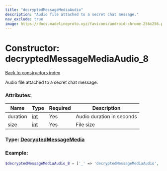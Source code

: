 ```yaml
---
title: "decryptedMessageMediaAudio"
description: "Audio file attached to a secret chat message."
nav_exclude: true
image: https://docs.madelineproto.xyz/favicons/android-chrome-256x256.png
---
```

# Constructor: decryptedMessageMediaAudio\_8  
[Back to constructors index](/API_docs/constructors/index.html)



Audio file attached to a secret chat message.

### Attributes:

| Name     |    Type       | Required | Description |
|----------|---------------|----------|-------------|
|duration|[int](/API_docs/types/int.html) | Yes|Audio duration in seconds|
|size|[int](/API_docs/types/int.html) | Yes|File size|



### Type: [DecryptedMessageMedia](/API_docs/types/DecryptedMessageMedia.html)


### Example:

```php
$decryptedMessageMediaAudio_8 = ['_' => 'decryptedMessageMediaAudio', 'duration' => int, 'size' => int];
```  
